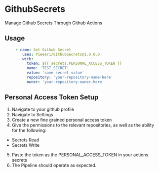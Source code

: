# GithubSecrets
Manage Github Secrets Through Github Actions

## Usage

```yml
     - name: Set Github Secret
        uses: Pieeer1/GithubSecrets@1.0.0.0
        with:
          token: ${{ secrets.PERSONAL_ACCESS_TOKEN }}
          name: 'TEST_SECRET'
          value: 'some secret value'
          repository: 'your-repository-name-here'
          owner: 'your-repository-owner-here'
```

## Personal Access Token Setup

1. Navigate to your github profile
2. Navigate to Settings
3. Create a new fine grained personal access token
4. Give the permissions to the relevant repositories, as well as the ability for the following:
- Secrets Read
- Secrets Write
5. Paste the token as the PERSONAL_ACCESS_TOKEN in your actions secrets
6. The Pipeline should operate as expected.

